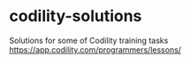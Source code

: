 # codility-solutions
Solutions for some of Codility training tasks https://app.codility.com/programmers/lessons/
